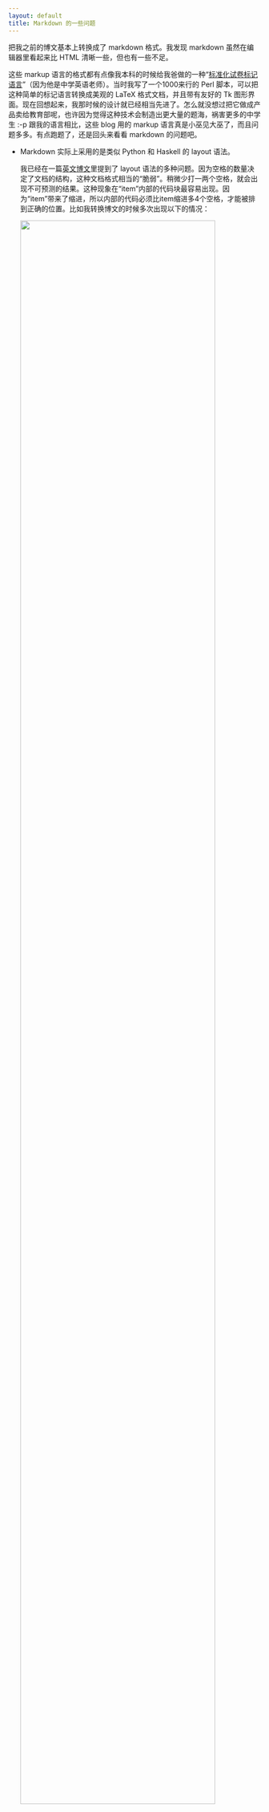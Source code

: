 ```yaml
---
layout: default
title: Markdown 的一些问题
---
```


把我之前的博文基本上转换成了 markdown 格式。我发现 markdown 虽然在编辑器里看起来比 HTML 清晰一些，但也有一些不足。

这些 markup 语言的格式都有点像我本科的时候给我爸做的一种“[标准化试卷标记语言](http://www.yinwang.org/blog-cn/2013/04/14/standard-exam-language)”（因为他是中学英语老师）。当时我写了一个1000来行的 Perl 脚本，可以把这种简单的标记语言转换成美观的 LaTeX 格式文档，并且带有友好的 Tk 图形界面。现在回想起来，我那时候的设计就已经相当先进了。怎么就没想过把它做成产品卖给教育部呢，也许因为觉得这种技术会制造出更大量的题海，祸害更多的中学生 :-p 跟我的语言相比，这些 blog 用的 markup 语言真是小巫见大巫了，而且问题多多。有点跑题了，还是回头来看看 markdown 的问题吧。


* Markdown 实际上采用的是类似 Python 和 Haskell 的 layout 语法。

  我已经在一篇[英文博文](http://en.yinwang.org/blog-en/2011/05/08/layout)里提到了 layout 语法的多种问题。因为空格的数量决定了文档的结构，这种文档格式相当的“脆弱”。稍微少打一两个空格，就会出现不可预测的结果。这种现象在“item”内部的代码块最容易出现。因为“item”带来了缩进，所以内部的代码必须比item缩进多4个空格，才能被排到正确的位置。比如我转换博文的时候多次出现以下的情况：

  <img src="http://www.yinwang.org/images/markdown-mistake.png" width="90%">

  这里的问题是，代码里的第一行 `helloworld z = let x = 1` 因为缩进不够，被放到了代码块外面。但是为了准确的缩进所耗费的精力，其实比直接打 `<pre>` 这样的 tag 还要多。


* 特殊字符的选择不合理

  markdown 对特殊字符的使用不大合理。我多次发现文档段落整段的变成斜体，就是因为原来的文档里出现了 `x*y` 这样的表达式。在程序员的世界里，“乘法”显然比“强调”更加频繁。把 \* 用于标记“强调”，实际上把一个非常有用的字符用在了很不频繁的用途。


* 表达力相当有限

  在有些细节上，markdown 并不能表达我想要的格式。比如它不能正确的插入断行 `<br>`。如果你有两块紧接在一起的代码，但你不想把它们连在一起…… 于是你就发现自己加入了越来越多的 HTML。

  这在图片的语法上就更加明显，markdown 引入了 `![alt](image url)` 这样的格式，其实比起 HTML 还要难看和不一致。比如现在它仍然无法表达图片的大小，这是相当重要的信息。所以我觉得 markdown 的语法已经显示出了它的弱点，如果它要表达更复杂的信息，就会变得比 HTML 还要难记，难看。所以对于图片，我觉得还不如直接用 HTML 的 `<img>` 。

所以总的感觉是 markdown 引入了太多的“语法”，以至于稍微复杂一点的信息表达起来还不如 HTML 来的直接。现在就这样先凑合着吧。也许过段时间自己设计一个格式。
